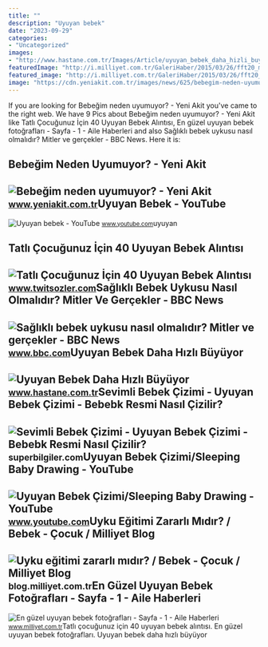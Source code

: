 ```yaml
---
title: ""
description: "Uyuyan bebek"
date: "2023-09-29"
categories:
- "Uncategorized"
images:
- "http://www.hastane.com.tr/Images/Article/uyuyan_bebek_daha_hizli_buyuyor_b.jpg"
featuredImage: "http://i.milliyet.com.tr/GaleriHaber/2015/03/26/fft20_mf5455000.Jpeg"
featured_image: "http://i.milliyet.com.tr/GaleriHaber/2015/03/26/fft20_mf5455000.Jpeg"
image: "https://cdn.yeniakit.com.tr/images/news/625/bebegim-neden-uyumuyor-h1420487042.jpg"
---
```


If you are looking for Bebeğim neden uyumuyor? - Yeni Akit you've came to the right web. We have 9 Pics about Bebeğim neden uyumuyor? - Yeni Akit like Tatlı Çocuğunuz İçin 40 Uyuyan Bebek Alıntısı, En güzel uyuyan bebek fotoğrafları - Sayfa - 1 - Aile Haberleri and also Sağlıklı bebek uykusu nasıl olmalıdır? Mitler ve gerçekler - BBC News. Here it is:

Bebeğim Neden Uyumuyor? - Yeni Akit
-----------------------------------

 ![Bebeğim neden uyumuyor? - Yeni Akit](https://cdn.yeniakit.com.tr/images/news/625/bebegim-neden-uyumuyor-h1420487042.jpg) <small>www.yeniakit.com.tr</small>Uyuyan Bebek - YouTube
----------------------

 ![Uyuyan bebek - YouTube](https://i.ytimg.com/vi/_xVcv96aoe8/maxresdefault.jpg) <small>www.youtube.com</small>uyuyan

Tatlı Çocuğunuz İçin 40 Uyuyan Bebek Alıntısı
---------------------------------------------

 ![Tatlı Çocuğunuz İçin 40 Uyuyan Bebek Alıntısı](https://www.twitsozler.com/upload/photos/2021/08/QP72C9OYomnp2x7xcWBt_30_2364d5ea1888cdf83ea0713281bd9299_image.jpg) <small>www.twitsozler.com</small>Sağlıklı Bebek Uykusu Nasıl Olmalıdır? Mitler Ve Gerçekler - BBC News
---------------------------------------------------------------------

 ![Sağlıklı bebek uykusu nasıl olmalıdır? Mitler ve gerçekler - BBC News](https://ichef.bbci.co.uk/news/640/cpsprodpb/101C2/production/_123268956_gettyimages-1124393959.jpg) <small>www.bbc.com</small>Uyuyan Bebek Daha Hızlı Büyüyor
-------------------------------

 ![Uyuyan Bebek Daha Hızlı Büyüyor](http://www.hastane.com.tr/Images/Article/uyuyan_bebek_daha_hizli_buyuyor_b.jpg) <small>www.hastane.com.tr</small>Sevimli Bebek Çizimi - Uyuyan Bebek Çizimi - Bebebk Resmi Nasıl Çizilir?
------------------------------------------------------------------------

 ![Sevimli Bebek Çizimi - Uyuyan Bebek Çizimi - Bebebk Resmi Nasıl Çizilir?](https://i.ytimg.com/vi/UNdfg16Zj08/maxresdefault.jpg) <small>superbilgiler.com</small>Uyuyan Bebek Çizimi/Sleeping Baby Drawing - YouTube
---------------------------------------------------

 ![Uyuyan Bebek Çizimi/Sleeping Baby Drawing - YouTube](https://i.ytimg.com/vi/6WvskAxlwxc/maxresdefault.jpg) <small>www.youtube.com</small>Uyku Eğitimi Zararlı Mıdır? / Bebek - Çocuk / Milliyet Blog
-----------------------------------------------------------

 ![Uyku eğitimi zararlı mıdır? / Bebek - Çocuk / Milliyet Blog](http://3.bp.blogspot.com/-wEFrRsAdry8/UYqyJaSlQHI/AAAAAAAAezw/G9qVUXqXrCk/s400/uyuyan+bebek+2.jpg) <small>blog.milliyet.com.tr</small>En Güzel Uyuyan Bebek Fotoğrafları - Sayfa - 1 - Aile Haberleri
---------------------------------------------------------------

 ![En güzel uyuyan bebek fotoğrafları - Sayfa - 1 - Aile Haberleri](http://i.milliyet.com.tr/GaleriHaber/2015/03/26/fft20_mf5455000.Jpeg) <small>www.milliyet.com.tr</small>Tatlı çocuğunuz i̇çin 40 uyuyan bebek alıntısı. En güzel uyuyan bebek fotoğrafları. Uyuyan bebek daha hızlı büyüyor
